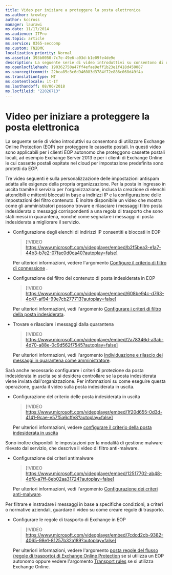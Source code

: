 ```yaml
---
title: Video per iniziare a proteggere la posta elettronica
ms.author: krowley
author: kccross
manager: laurawi
ms.date: 11/17/2014
ms.audience: ITPro
ms.topic: article
ms.service: O365-seccomp
ms.custom: TN2DMC
localization_priority: Normal
ms.assetid: 393b0050-7c7e-49e6-a03d-b1e09fe4de9e
description: La seguente serie di video introduttivi su consentono di utilizzare Exchange Online Protection (EOP) per proteggere le cassette postali. In questi video sono applicabili per i clienti EOP autonomo che proteggono cassette postali locali, ad esempio Exchange Server 2013 e per i clienti di Exchange Online le cui cassette postali ospitate nel cloud per impostazione predefinita sono protetti da EOP.
ms.openlocfilehash: 190362750a47ff4efae9eff1b23e1f418d450087
ms.sourcegitcommit: 22bca85c3c6d946083d3784f72e886c068d49f4a
ms.translationtype: MT
ms.contentlocale: it-IT
ms.lasthandoff: 08/06/2018
ms.locfileid: "22026713"
---
```

# <a name="videos-for-getting-started-with-protecting-your-email"></a>Video per iniziare a proteggere la posta elettronica

La seguente serie di video introduttivi su consentono di utilizzare Exchange Online Protection (EOP) per proteggere le cassette postali. In questi video sono applicabili per i clienti EOP autonomo che proteggono cassette postali locali, ad esempio Exchange Server 2013 e per i clienti di Exchange Online le cui cassette postali ospitate nel cloud per impostazione predefinita sono protetti da EOP. 
  
Tre video seguenti è sulla personalizzazione delle impostazioni antispam adatta alle esigenze della propria organizzazione. Per la posta in ingresso in uscita tramite il servizio per l'organizzazione, inclusa la creazione di elenchi attendibili e mittenti bloccati in base a indirizzi IP e la configurazione delle impostazioni del filtro contenuto. È inoltre disponibile un video che mostra come gli amministratori possono trovare e rilasciare i messaggi filtro posta indesiderata o messaggi corrispondenti a una regola di trasporto che sono stati messi in quarantena, nonché come segnalare i messaggi di posta indesiderata a migliorare il servizio.
  
- Configurazione degli elenchi di indirizzi IP consentiti e bloccati in EOP
    > [!VIDEO https://www.microsoft.com/videoplayer/embed/b2f5bea3-e1a7-44b3-b7e2-07fac0d0ca40?autoplay=false]
  
    Per ulteriori informazioni, vedere l'argomento [Configure il criterio di filtro di connessione](configure-the-connection-filter-policy.md) . 
    
- Configurazione del filtro del contenuto di posta indesiderata in EOP
    > [!VIDEO https://www.microsoft.com/videoplayer/embed/608be94c-d763-4c47-af94-99e7cb277713?autoplay=false]
  
    Per ulteriori informazioni, vedi l'argomento [Configurare i criteri di filtro della posta indesiderata](configure-your-spam-filter-policies.md). 
    
- Trovare e rilasciare i messaggi dalla quarantena
    > [!VIDEO https://www.microsoft.com/videoplayer/embed/2a78346d-a3ab-4d70-a88e-0c9d562f7545?autoplay=false]
  
    Per ulteriori informazioni, vedi l'argomento [Individuazione e rilascio dei messaggi in quarantena come amministratore](find-and-release-quarantined-messages-as-an-administrator.md). 
    
Sarà anche necessario configurare i criteri di protezione da posta indesiderata in uscita se si desidera controllare se la posta indesiderata viene inviata dall'organizzazione. Per informazioni su come eseguire questa operazione, guarda il video sulla posta indesiderata in uscita.
  
- Configurazione del criterio delle posta indesiderata in uscita
    > [!VIDEO https://www.microsoft.com/videoplayer/embed/1f20d655-0d3d-4141-9cae-e57f5a6cffe8?autoplay=false]
  
    Per ulteriori informazioni, vedere [configurare il criterio della posta indesiderata in uscita](configure-the-outbound-spam-policy.md)
    
Sono inoltre disponibili le impostazioni per la modalità di gestione malware rilevato dal servizio, che descrive il video di filtro anti-malware.
  
- Configurazione dei criteri antimalware
    > [!VIDEO https://www.microsoft.com/videoplayer/embed/12517702-ab48-4df8-a7ff-8eb02aa31724?autoplay=false]
  
    Per ulteriori informazioni, vedi l'argomento [Configurazione dei criteri anti-malware](configure-anti-malware-policies.md). 
    
Per filtrare e instradare i messaggi in base a specifiche condizioni, a criteri o normative aziendali, guardare il video su come creare regole di trasporto.
  
- Configurare le regole di trasporto di Exchange in EOP
    > [!VIDEO https://www.microsoft.com/videoplayer/embed/7cdcd2cb-9382-4065-98e1-81257b32a189?autoplay=false]
  
    Per ulteriori informazioni, vedere l'argomento [posta regole del flusso (regole di trasporto) di Exchange Online Protection](eop/mail-flow-rules-transport-rules-0.md) se si utilizza un EOP autonomo oppure vedere l'argomento [Transport rules](http://technet.microsoft.com/library/743bd525-0ca2-426d-b76c-b4a052bc8886.aspx) se si utilizza Exchange Online. 
    

